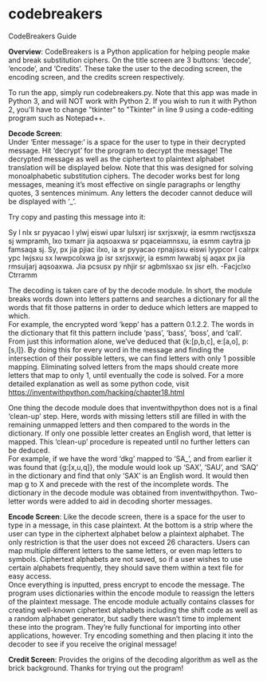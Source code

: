# codebreakers

CodeBreakers Guide 

**Overview**: 
CodeBreakers is a Python application for helping people make and break substitution ciphers. On the title screen are 3 buttons: ‘decode’,  ‘encode’, and ‘Credits’. These take the user to the decoding screen, the encoding screen, and the credits screen respectively. 

To run the app, simply run codebreakers.py. Note that this app was made in Python 3, and will NOT work with Python 2. If you wish to run it with Python 2, you'll have to change "tkinter" to "Tkinter" in line 9 using a code-editing program such as Notepad++.

**Decode Screen**:  
Under ‘Enter message:‘  is a space for the user to type in their decrypted message. Hit ‘decrypt’ for the program to decrypt the message! The decrypted message as well as the ciphertext to plaintext alphabet translation will be displayed below. 
Note that this was designed for solving monoalphabetic substitution ciphers. The decoder works best for long messages, meaning it’s most effective on single paragraphs or lengthy quotes, 3 sentences minimum. Any letters the decoder cannot deduce will be displayed with ‘\_’. 

Try copy and pasting this message into it: 

Sy l nlx sr pyyacao l ylwj eiswi upar lulsxrj isr sxrjsxwjr, ia esmm rwctjsxsza sj wmpramh, lxo txmarr jia aqsoaxwa sr pqaceiamnsxu, ia esmm caytra jp famsaqa sj. Sy, px jia pjiac ilxo, ia sr pyyacao rpnajisxu eiswi lyypcor l calrpx ypc lwjsxu sx lwwpcolxwa jp isr sxrjsxwjr, ia esmm lwwabj sj aqax px jia rmsuijarj aqsoaxwa. Jia pcsusx py nhjir sr agbmlsxao sx jisr elh. -Facjclxo Ctrramm 

The decoding is taken care of by the decode module. In short, the module breaks words down into letters patterns and searches a dictionary for all the words that fit those patterns in order to deduce which letters are mapped to which.  
For example, the encrypted word ‘kepp’ has a pattern 0.1.2.2. The words in the dictionary that fit this pattern include ‘pass’, ‘bass’, ‘boss’, and ‘call’. From just this information alone, we’ve deduced that {k:[p,b,c], e:[a,o], p:[s,l]}. By doing this for every word in the message and finding the intersection of their possible letters, we can find letters with only 1 possible mapping. Eliminating solved letters from the maps should create more letters that map to only 1, until 
eventually the code is solved. For a more detailed explanation as well as some python code, visit https://inventwithpython.com/hacking/chapter18.html 

One thing the decode module does that inventwithpython does not is a final ‘clean-up’ step. Here, words with missing letters still are filled in with the remaining unmapped letters and then compared to the words in the dictionary. If only one possible letter creates an English word, that letter is mapped. This ‘clean-up’ procedure is repeated until no further letters can be deduced.  
For example, if we have the word ‘dkg’ mapped to ‘SA_’, and from earlier it was found that {g:[x,u,q]}, the module would look up ‘SAX’, ‘SAU’, and ‘SAQ’ in the dictionary and find that only ‘SAX’ is an English word. It would then map g to X and precede with the rest of the incomplete words. 
The dictionary in the decode module was obtained from inventwithpython. Two-letter words were added to aid in decoding shorter messages. 

**Encode Screen**: 
Like the decode screen, there is a space for the user to type in a message, in this case plaintext. At the bottom is a strip where the user can type in the ciphertext alphabet below a plaintext alphabet. The only restriction is that the user does not exceed 26 characters. Users can map multiple different letters to the same letters, or even map letters to symbols. Ciphertext alphabets are not saved, so if a user wishes to use certain alphabets frequently, they should save them within a text file for easy access.  
Once everything is inputted, press encrypt to encode the message. The program uses dictionaries within the encode module to reassign the letters of the plaintext message. The encode module actually contains classes for creating well-known ciphertext alphabets including the shift code as well as a random alphabet generator, but sadly there wasn’t time to implement these into the program. They’re fully functional for importing into other applications, however. 
Try encoding something and then placing it into the decoder to see if you receive the original message! 

**Credit Screen**: 
Provides the origins of the decoding algorithm as well as the brick background. Thanks for trying out the program! 

